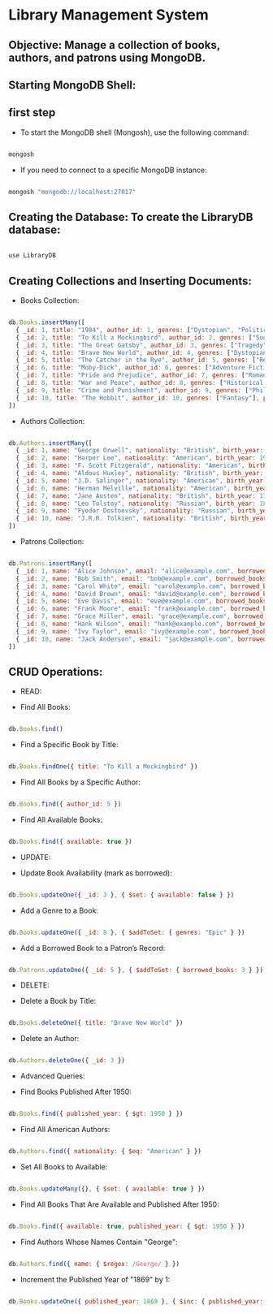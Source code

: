 # Library Management System

## Objective: Manage a collection of books, authors, and patrons using MongoDB.

## Starting MongoDB Shell:

## first step
* To start the MongoDB shell (Mongosh), use the following command:
```bash

mongosh
```
* If you need to connect to a specific MongoDB instance:

```bash

mongosh "mongodb://localhost:27017"
```

## Creating the Database: To create the LibraryDB database:

```js

use LibraryDB
```

## Creating Collections and Inserting Documents:

* Books Collection:

```js

db.Books.insertMany([
  { _id: 1, title: "1984", author_id: 1, genres: ["Dystopian", "Political Fiction"], published_year: 1949, available: true },
  { _id: 2, title: "To Kill a Mockingbird", author_id: 2, genres: ["Southern Gothic", "Bildungsroman"], published_year: 1960, available: true },
  { _id: 3, title: "The Great Gatsby", author_id: 3, genres: ["Tragedy"], published_year: 1925, available: true },
  { _id: 4, title: "Brave New World", author_id: 4, genres: ["Dystopian", "Science Fiction"], published_year: 1932, available: true },
  { _id: 5, title: "The Catcher in the Rye", author_id: 5, genres: ["Realist Novel", "Bildungsroman"], published_year: 1951, available: true },
  { _id: 6, title: "Moby-Dick", author_id: 6, genres: ["Adventure Fiction"], published_year: 1851, available: true },
  { _id: 7, title: "Pride and Prejudice", author_id: 7, genres: ["Romantic Novel"], published_year: 1813, available: true },
  { _id: 8, title: "War and Peace", author_id: 8, genres: ["Historical Novel"], published_year: 1869, available: true },
  { _id: 9, title: "Crime and Punishment", author_id: 9, genres: ["Philosophical Novel"], published_year: 1866, available: true },
  { _id: 10, title: "The Hobbit", author_id: 10, genres: ["Fantasy"], published_year: 1937, available: true }
])
```

* Authors Collection:

```js

db.Authors.insertMany([
  { _id: 1, name: "George Orwell", nationality: "British", birth_year: 1903, death_year: 1950 },
  { _id: 2, name: "Harper Lee", nationality: "American", birth_year: 1926, death_year: 2016 },
  { _id: 3, name: "F. Scott Fitzgerald", nationality: "American", birth_year: 1896, death_year: 1940 },
  { _id: 4, name: "Aldous Huxley", nationality: "British", birth_year: 1894, death_year: 1963 },
  { _id: 5, name: "J.D. Salinger", nationality: "American", birth_year: 1919, death_year: 2010 },
  { _id: 6, name: "Herman Melville", nationality: "American", birth_year: 1819, death_year: 1891 },
  { _id: 7, name: "Jane Austen", nationality: "British", birth_year: 1775, death_year: 1817 },
  { _id: 8, name: "Leo Tolstoy", nationality: "Russian", birth_year: 1828, death_year: 1910 },
  { _id: 9, name: "Fyodor Dostoevsky", nationality: "Russian", birth_year: 1821, death_year: 1881 },
  { _id: 10, name: "J.R.R. Tolkien", nationality: "British", birth_year: 1892, death_year: 1973 }
])
```
* Patrons Collection:

```js

db.Patrons.insertMany([
  { _id: 1, name: "Alice Johnson", email: "alice@example.com", borrowed_books: [] },
  { _id: 2, name: "Bob Smith", email: "bob@example.com", borrowed_books: [1, 2] },
  { _id: 3, name: "Carol White", email: "carol@example.com", borrowed_books: [] },
  { _id: 4, name: "David Brown", email: "david@example.com", borrowed_books: [3] },
  { _id: 5, name: "Eve Davis", email: "eve@example.com", borrowed_books: [] },
  { _id: 6, name: "Frank Moore", email: "frank@example.com", borrowed_books: [4, 5] },
  { _id: 7, name: "Grace Miller", email: "grace@example.com", borrowed_books: [] },
  { _id: 8, name: "Hank Wilson", email: "hank@example.com", borrowed_books: [6] },
  { _id: 9, name: "Ivy Taylor", email: "ivy@example.com", borrowed_books: [] },
  { _id: 10, name: "Jack Anderson", email: "jack@example.com", borrowed_books: [7, 8] }
])
```
## CRUD Operations:

 * READ:

* Find All Books:

```js

db.Books.find()
```
* Find a Specific Book by Title:
```js

db.Books.findOne({ title: "To Kill a Mockingbird" })
```
* Find All Books by a Specific Author:
```js

db.Books.find({ author_id: 5 })
```
* Find All Available Books:
```js

db.Books.find({ available: true })
```
* UPDATE:

* Update Book Availability (mark as borrowed):
```js

db.Books.updateOne({ _id: 3 }, { $set: { available: false } })
```

* Add a Genre to a Book:
```js

db.Books.updateOne({ _id: 8 }, { $addToSet: { genres: "Epic" } })
```
* Add a Borrowed Book to a Patron’s Record:
```js

db.Patrons.updateOne({ _id: 5 }, { $addToSet: { borrowed_books: 3 } })
```
* DELETE:

* Delete a Book by Title:
```js

db.Books.deleteOne({ title: "Brave New World" })
```
* Delete an Author:
```js

db.Authors.deleteOne({ _id: 3 })
```
* Advanced Queries:

* Find Books Published After 1950:
```js

db.Books.find({ published_year: { $gt: 1950 } })
```
* Find All American Authors:
```js

db.Authors.find({ nationality: { $eq: "American" } })
```
* Set All Books to Available:
```js

db.Books.updateMany({}, { $set: { available: true } })
```
* Find All Books That Are Available and Published After 1950:

```js

db.Books.find({ available: true, published_year: { $gt: 1950 } })
```
* Find Authors Whose Names Contain "George":
```js

db.Authors.find({ name: { $regex: /George/ } })
```
* Increment the Published Year of "1869" by 1:
```js

db.Books.updateOne({ published_year: 1869 }, { $inc: { published_year: 1 } })# Library-Management-System
```
